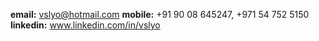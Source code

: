 **email:** vslyo@hotmail.com
**mobile:** +91 90 08 645247, +971 54 752 5150
**linkedin:** www.linkedin.com/in/vslyo
